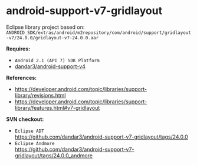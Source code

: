 # android-support-v7-gridlayout

Eclipse library project based on:<br/>
`ANDROID_SDK/extras/android/m2repository/com/android/support/gridlayout-v7/24.0.0/gridlayout-v7-24.0.0.aar`<br/>

**Requires:**
- `Android 2.1 (API 7) SDK Platform`
- [dandar3/android-support-v4](https://github.com/dandar3/android-support-v4)

**References:**
- https://developer.android.com/topic/libraries/support-library/revisions.html
- https://developer.android.com/topic/libraries/support-library/features.html#v7-gridlayout

**SVN checkout:**
- `Eclipse ADT`<br/>
  https://github.com/dandar3/android-support-v7-gridlayout/tags/24.0.0
- `Eclipse Andmore`<br/>
  https://github.com/dandar3/android-support-v7-gridlayout/tags/24.0.0_andmore